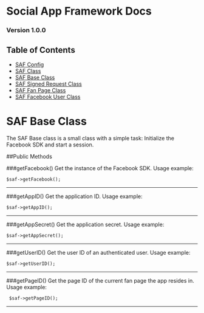 # Social App Framework Docs
### Version 1.0.0

## Table of Contents

* [SAF Config](saf_config.md)
* [SAF Class](saf.md)
* [SAF Base Class](saf_base.md)
* [SAF Signed Request Class](saf_signed_request.md)
* [SAF Fan Page Class](saf_fan_page.md)
* [SAF Facebook User Class](saf_facebook_user.md)

# SAF Base Class
The SAF Base class is a small class with a simple task: Initialize the 
Facebook SDK and start a session.

##Public Methods

###getFacebook()
Get the instance of the Facebook SDK. Usage example:
    
    $saf->getFacebook();

***
    
###getAppID()
Get the application ID. Usage example:

    $saf->getAppID();

***

###getAppSecret()
Get the application secret. Usage example:

    $saf->getAppSecret();

***

###getUserID()
Get the user ID of an authenticated user. Usage example:

    $saf->getUserID();

***

###getPageID()
Get the page ID of the current fan page the app resides in. Usage example:

     $saf->getPageID();

***
